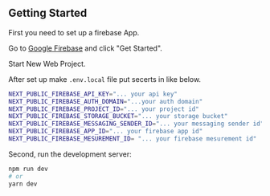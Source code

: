 ## Getting Started

First you need to set up a firebase App. 

Go to [Google Firebase](https://firebase.google.com/) and click "Get Started".

Start New Web Project.

After set up make `.env.local` file put secerts in like below.

```bash
NEXT_PUBLIC_FIREBASE_API_KEY="... your api key"
NEXT_PUBLIC_FIREBASE_AUTH_DOMAIN="...your auth domain"
NEXT_PUBLIC_FIREBASE_PROJECT_ID="... your project id"
NEXT_PUBLIC_FIREBASE_STORAGE_BUCKET="... your storage bucket"
NEXT_PUBLIC_FIREBASE_MESSAGING_SENDER_ID="... your messaging sender id"
NEXT_PUBLIC_FIREBASE_APP_ID="... your firebase app id"
NEXT_PUBLIC_FIREBASE_MESUREMENT_ID= "... your firebase mesurement id"

```

Second, run the development server:

```bash
npm run dev
# or
yarn dev
```



